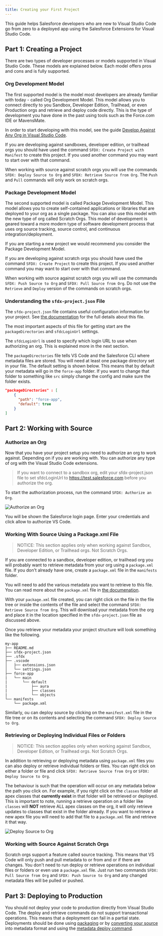 ```yaml
---
title: Creating your First Project
---
```


This guide helps Salesforce developers who are new to Visual Studio Code go from zero to a deployed app using the Salesforce Extensions for Visual Studio Code.

## Part 1: Creating a Project

There are two types of developer processes or models supported in Visual Studio Code. These models are explained below. Each model offers pros and cons and is fully supported.

### Org Development Model

The first supported model is the model most developers are already familiar with today - called Org Development Model. This model allows you to connect directly to you Sandbox, Developer Edition, Trailhead, or even Production orgs and retrieve and deploy code directly. This is the type of development you have done in the past using tools such as the Force.com IDE or MavensMate.

In order to start developing with this model, see the guide [Develop Against Any Org in Visual Studio Code](https://github.com/forcedotcom/salesforcedx-vscode/wiki/Develop-Against-Any-Org-in-Visual-Studio-Code).

If you are developing against sandboxes, developer edition, or trailhead orgs you should have used the command `SFDX: Create Project with Manifest` to create this project. If you used another command you may want to start over with that command.

When working with source against scratch orgs you will use the commands `SFDX: Deploy Source to Org` and `SFDX: Retrieve Source from Org`. The `Push` and `Pull` commands will only work on scratch orgs.

### Package Development Model

The second supported model is called Package Development Model. This model allows you to create self-contained applications or libraries that are deployed to your org as a single package. You can also use this model with the new type of org called Scratch Orgs. This model of development is geared toward a more modern type of software development process that uses org source tracking, source control, and continuous integration/deployment.

If you are starting a new project we would recommend you consider the Package Development Model.

If you are developing against scratch orgs you should have used the command `SFDX: Create Project` to create this project. If you used another command you may want to start over with that command.

When working with source against scratch orgs you will use the commands `SFDX: Push Source to Org` and `SFDX: Pull Source from Org`. Do not use the `Retrieve` and `Deploy` version of the commands on scratch orgs.

### Understanding the `sfdx-project.json` File

The `sfdx-project.json` file contains useful configuration information for your project. See [the documentation](https://developer.salesforce.com/docs/atlas.en-us.sfdx_dev.meta/sfdx_dev/sfdx_dev_ws_config.htm) for the full details about this file.

The most important aspects of this file for getting start are the `packageDirectories` and `sfdcLoginUrl` settings.

The `sfdcLoginUrl` is used to specify which login URL to use when authorizing an org. This is explained more in the next section.

The `packageDirectories` file tells VS Code and the Salesforce CLI where metadata files are stored. You will need at least one package directory set in your file. The default setting is shown below. This means that by default your metadata will go in the `force-app` folder. If you want to change that folder to something like `src` simply change the config and make sure the folder exists.

```json
"packageDirectories" : [
    {
      "path": "force-app",
      "default": true
    }
]
```

## Part 2: Working with Source

### Authorize an Org

Now that you have your project setup you need to authorize an org to work against. Depending on if you are working with. You can authorize any type of org with the Visual Studio Code extensions.

> If you want to connect to a sandbox org, edit your sfdx-project.json file to set sfdcLoginUrl to https://test.salesforce.com before you authorize the org.

To start the authorization process, run the command `SFDX: Authorize an Org`.

![Authorize an Org](https://github.com/forcedotcom/salesforcedx-vscode/wiki/images/authorize-org-command.png)

You will be shown the Salesforce login page. Enter your credentials and click allow to authorize VS Code.

### Working With Source Using a Package.xml File

> NOTICE: This section applies only when working against Sandbox, Developer Edition, or Trailhead orgs. Not Scratch Orgs.

If you are connected to a sandbox, developer edition, or trailhead org you will probably want to retrieve metadata from your org using a `package.xml` file. If you don't already have one, create a `package.xml` file in the `manifests` folder.

You will need to add the various metadata you want to retrieve to this file. You can read more about the `package.xml` file in [the documenation](https://developer.salesforce.com/docs/atlas.en-us.api_meta.meta/api_meta/manifest_samples.htm).

With your `package.xml` file created, you can right click on the file in the file tree or inside the contents of the file and select the command `SFDX: Retrieve Source from Org`. This will download your metadata from the org and place it in the location specified in the `sfdx-project.json` file as discussed above.

Once you retrieve your metadata your project structure will look something like the following.

```text
my-app
├── README.md
├── sfdx-project.json
├── .sfdx
├── .vscode
│   ├── extensions.json
│   └── settings.json
├── force-app
|   └── main
|       └── default
|           ├── aura
|           ├── classes
|           └── objects
└── manifests
    └── package.xml
```

Similarly, ou can deploy source by clicking on the `manifest.xml` file in the file tree or on its contents and selecting the command `SFDX: Deploy Source to Org`.

### Retrieving or Deploying Individual Files or Folders

> NOTICE: This section applies only when working against Sandbox, Developer Edition, or Trailhead orgs. Not Scratch Orgs.

In addition to retrieving or deploying metadata using `package.xml` files you can also deploy or retrieve individual folders or files. You can right click on either a folder or file and click `SFDX: Retrieve Source from Org` or `SFDX: Deploy Source to Org`.

The behaviour is such that the operation will occur on any metadata below the path you click on. For example, if you right click on the `classes` folder all apex classes that **currently exist** in that folder will be retrieved or deployed. This is important to note, running a retrieve operation on a folder like `classes` will **NOT** retrieve ALL apex classes on the org, it will only retrieve updates to classes that exist in the folder already. If you want to retrieve a new apex file you will need to add that file to a `package.xml` file and retrieve it that way.

![Deploy Source to Org](https://github.com/forcedotcom/salesforcedx-vscode/wiki/images/deploy-source-to-org.png)

### Working with Source Against Scratch Orgs

Scratch orgs support a feature called source tracking. This means that VS Code will only push and pull metadata to or from and or if there are changes. You don't need to run deploy or retrieve operations on individual files or folders or even use a `package.xml` file. Just run two commands `SFDX: Pull Source from Org` and `SFDX: Push Source to Org` and any changed metadata files will be pulled or pushed.

## Part 3: Deploying to Production

You should not deploy your code to production directly from Visual Studio Code. The deploy and retrieve commands do not support transactional operations. This means that a deployment can fail in a partial state. Deployments should be done using [packaging](https://developer.salesforce.com/docs/atlas.en-us.sfdx_dev.meta/sfdx_dev/sfdx_dev_dev2gp.htm) or by [converting your source](https://developer.salesforce.com/docs/atlas.en-us.sfdx_cli_reference.meta/sfdx_cli_reference/cli_reference_force_source.htm#cli_reference_convert) into metadata format and using the [metadata deploy command](https://developer.salesforce.com/docs/atlas.en-us.sfdx_cli_reference.meta/sfdx_cli_reference/cli_reference_force_mdapi.htm#cli_reference_deploy).

